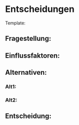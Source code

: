 # Entscheidungen

Template:

## Fragestellung:

## Einflussfaktoren:

## Alternativen:

### Alt1:

### Alt2:

## Entscheidung: